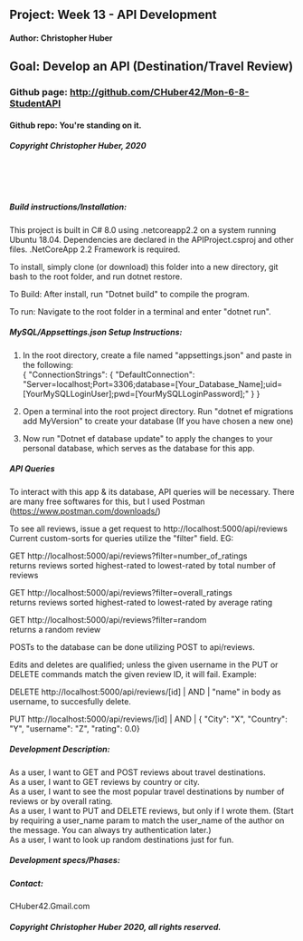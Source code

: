 ## Project: **Week 13 - API Development**
#### Author: **Christopher Huber**
## Goal: Develop an API (Destination/Travel Review)

### Github page: http://github.com/CHuber42/Mon-6-8-StudentAPI
#### Github repo: You're standing on it.
##### Copyright Christopher Huber, 2020

&nbsp;
     
&nbsp;
         
##### Build instructions/Installation: 

This project is built in C# 8.0 using .netcoreapp2.2 on a system running Ubuntu 18.04.
Dependencies are declared in the APIProject.csproj and other files.
.NetCoreApp 2.2 Framework is required.  

To install, simply clone (or download) this folder into a new directory, git bash to the root folder,
and run dotnet restore.  

To Build: After install, run "Dotnet build" to compile the program.  

To run: Navigate to the root folder in a terminal and enter "dotnet run".  

##### MySQL/Appsettings.json Setup Instructions:

1. In the root directory, create a file named "appsettings.json" and paste in the following:  
{
  "ConnectionStrings": {
      "DefaultConnection": "Server=localhost;Port=3306;database=[Your_Database_Name];uid=[YourMySQLLoginUser];pwd=[YourMySQLLoginPassword];"
  }
}

2. Open a terminal into the root project directory. Run "dotnet ef migrations add MyVersion" to create your database (If you have chosen a new one)  

3. Now run "Dotnet ef database update" to apply the changes to your personal database, which serves as the database for this app.  

##### API Queries

To interact with this app & its database, API queries will be necessary. There are many free softwares for this, but I used Postman (https://www.postman.com/downloads/)  

To see all reviews, issue a get request to http://localhost:5000/api/reviews  
Current custom-sorts for queries utilize the "filter" field. EG:  

GET http://localhost:5000/api/reviews?filter=number_of_ratings  
returns reviews sorted highest-rated to lowest-rated by total number of reviews  

GET http://localhost:5000/api/reviews?filter=overall_ratings  
returns reviews sorted highest-rated to lowest-rated by average rating   

GET http://localhost:5000/api/reviews?filter=random  
returns a random review   

POSTs to the database can be done utilizing POST to api/reviews.  

Edits and deletes are qualified; unless the given username in the PUT or DELETE commands match the given review ID, it will fail.  Example:

DELETE http://localhost:5000/api/reviews/[id] | AND | "name" in body as username, to succesfully delete.  

PUT http://localhost:5000/api/reviews/[id] | AND | { "City": "X", "Country": "Y", "username": "Z", "rating": 0.0}   




##### Development Description:

As a user, I want to GET and POST reviews about travel destinations.  
As a user, I want to GET reviews by country or city.  
As a user, I want to see the most popular travel destinations by number of reviews or by overall rating.  
As a user, I want to PUT and DELETE reviews, but only if I wrote them. (Start by requiring a user_name param to match the user_name of the author on the message. You can always try authentication later.)  
As a user, I want to look up random destinations just for fun.  

##### Development specs/Phases:



##### _Contact_:

CHuber42.Gmail.com

##### _Copyright Christopher Huber 2020, all rights reserved._







